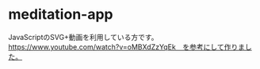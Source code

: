 # meditation-app
JavaScriptのSVG+動画を利用している方です。
https://www.youtube.com/watch?v=oMBXdZzYqEk　を参考にして作りました。
